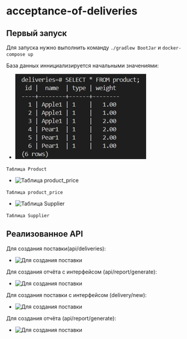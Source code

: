 # acceptance-of-deliveries

## Первый запуск

Для запуска нужно выполнить команду  ```./gradlew BootJar``` и ``` docker-compose up ```

База данных иннициализируется начальными значениями:
* ![Таблица Product](img/5.png)

```Таблица Product```

* ![Таблица product_price](img/6.png)

```Таблица product_price```

* ![Таблица Supplier](img/7.png)

```Таблица Supplier```


## Реализованное API

Для создания поставки(api/deliveries):

* ![Для создания поставки](img/1.png)

Для создания отчёта с интерфейсом (api/report/generate):

* ![Для создания поставки](img/3.png)

Для создания поставки с интерфейсом  (delivery/new):

* ![Для создания поставки](img/2.png)

Для создания отчёта (api/report/generate):

* ![Для создания поставки](img/4.png)
